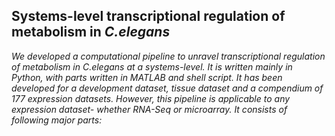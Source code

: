 ## Systems-level transcriptional regulation of metabolism in <i>C.elegans

We developed a computational pipeline to unravel transcriptional regulation of metabolism in <i>C.elegans at a systems-level. It is written mainly in Python, with parts written in MATLAB and shell script. It has been developed for a development dataset, tissue dataset and a compendium of 177 expression datasets. However, this pipeline is applicable to any expression dataset- whether RNA-Seq or microarray. It consists of following major parts:

